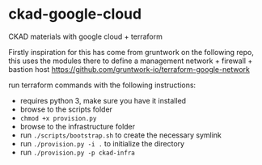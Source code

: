 # ckad-google-cloud
CKAD materials with google cloud + terraform

Firstly inspiration for this has come from gruntwork on the following repo, this uses the modules there to define a management network + firewall + bastion host
https://github.com/gruntwork-io/terraform-google-network


run terraform commands with the following instructions:
- requires python 3, make sure you have it installed
- browse to the scripts folder
- `chmod +x provision.py`
- browse to the infrastructure folder
- run `./scripts/bootstrap.sh` to create the necessary symlink
- run `./provision.py -i .` to initialize the directory
- run `./provision.py -p ckad-infra`